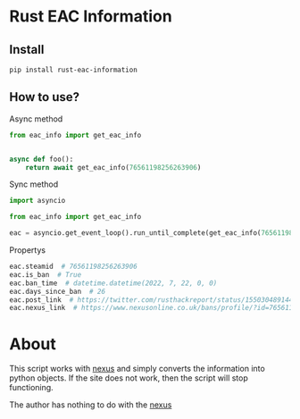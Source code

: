 # Rust EAC Information 
## Install 
```
pip install rust-eac-information
```

## How to use?
Async method
```python
from eac_info import get_eac_info


async def foo():
    return await get_eac_info(76561198256263906)
```

Sync method
```python
import asyncio

from eac_info import get_eac_info

eac = asyncio.get_event_loop().run_until_complete(get_eac_info(76561198256263906))
```

Propertys
```python
eac.steamid  # 76561198256263906
eac.is_ban  # True
eac.ban_time  # datetime.datetime(2022, 7, 22, 0, 0)
eac.days_since_ban  # 26
eac.post_link  # https://twitter.com/rusthackreport/status/1550304891448557569?ref_src=twsrc%5Etfw
eac.nexus_link  # https://www.nexusonline.co.uk/bans/profile/?id=76561198256263906
```

# About
This script works with [nexus](https://www.nexusonline.co.uk/bans/) and simply converts the information into python objects. If the site does not work, then the script will stop functioning.

The author has nothing to do with the [nexus](https://www.nexusonline.co.uk)

